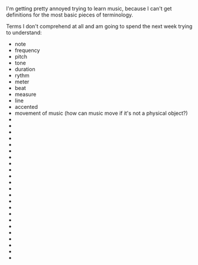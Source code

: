 
I'm getting pretty annoyed trying to learn music, because I can't get definitions for the most basic pieces of terminology.

Terms I don't comprehend at all and am going to spend the next week trying to understand:
* note
* frequency
* pitch
* tone
* duration
* rythm
* meter
* beat
* measure
* line
* accented
* movement of music (how can music move if it's not a physical object?)
* 
* 
* 
* 
* 
* 
* 
* 
* 
* 
* 
* 
* 
* 
* 
* 
* 
* 
* 
* 
* 
* 
* 

